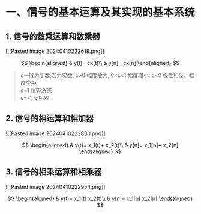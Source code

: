 # 一、信号的基本运算及其实现的基本系统

## 1. 信号的数乘运算和数乘器

![[Pasted image 20240410222618.png]]

$$
\begin{aligned}
	& y(t)= cx(t)\\
	& y[n]= cx[n]
\end{aligned}
$$

> c一般为复数;若为实数, c>0 幅度放大, 0<c<1 幅度缩小, c<0 极性相反、幅度变换 <BR>
> c=1 恒等系统 <BR>
> c=-1 反相器

## 2. 信号的相运算和相加器

![[Pasted image 20240410222830.png]]

$$
\begin{aligned}
	& y(t)= x_1(t)+ x_2(t)\\
	& y[n]= x_1[n]+ x_2[n]
\end{aligned}
$$

## 3. 信号的相乘运算和相乘器

![[Pasted image 20240410222954.png]]

$$
\begin{aligned}
	& y(t)= x_1(t) x_2(t)\\
	& y[n]= x_1[n] x_2[n]
\end{aligned}
$$
